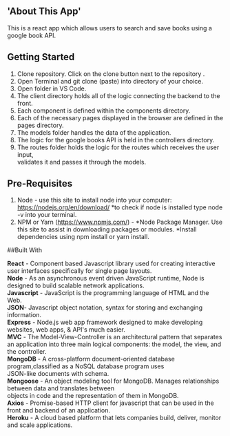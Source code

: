 
## 'About This App'

This is a react app which allows users to search and save books using a google book API.

## Getting Started 

1. Clone repository. Click on the clone button next to the repository .<br>
2. Open Terminal and git clone (paste) into directory of your choice.<br>
3. Open folder in VS Code.<br>
4. The client directory holds all of the logic connecting the backend to the front.<br>
5. Each component is defined within the components directory.<br>
6. Each of the necessary pages displayed in the browser are defined in the pages directory.<br>
7. The models folder handles the data of the application.<br>
8. The logic for the google books API is held in the controllers directory.<br>
9. The routes folder holds the logic for the routes which receives the user input,<br>
   validates it and passes it through the models.<br>


## Pre-Requisites

1. Node - use this site to install node into your computer: https://nodejs.org/en/download/ *to check if node is installed type node -v into your terminal.<br>
2. NPM or Yarn (https://www.npmjs.com/) - *Node Package Manager. Use this site to assist in downloading packages or modules.
*Install dependencies using npm install or yarn install.

##Built With

**React** - Component based Javascript library used for creating interactive user interfaces specifically for single page layouts.<br>
**Node** - As an asynchronous event driven JavaScript runtime, Node is designed to build scalable network applications.<br>
**Javascript** - JavaScript is the programming language of HTML and the Web.<br>
**JSON**- Javascript object notation, syntax for storing and exchanging information.<br>
**Express** - Node.js web app framework designed to make developing websites, web apps, & API's much easier.<br>
**MVC** - The Model-View-Controller is an architectural pattern that separates an application into three main logical components: the             model, the view, and the controller.<br>
**MongoDB** - A cross-platform document-oriented database program,classified as a NoSQL database program uses<br>                    JSON-like documents with schema.<br>
**Mongoose** - An object modeling tool for MongoDB. Manages relationships between data and translates between <br>                    objects in code and the representation of them in MongoDB.<br>
**Axios** - Promise-based HTTP client for javascript that can be used in the front and backend of an application.<br>
**Heroku** - A cloud based platform that lets companies build, deliver, monitor and scale applications.<br>
